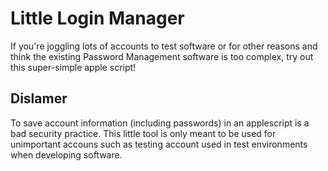 # Little Login Manager

If you're joggling lots of accounts to test software or for other reasons and think the existing Password Management software is too complex, try out this super-simple apple script!

## Dislamer
To save account information (including passwords) in an applescript is a bad security practice. This little tool is only meant to be used for unimportant accouns such as testing account used in test environments when developing software.
